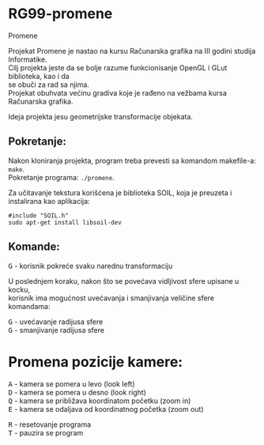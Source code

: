 # RG99-promene
Promene

Projekat Promene je nastao na kursu Računarska grafika na III godini studija Informatike. <br />
Cilj projekta jeste da se bolje razume funkcionisanje OpenGL i GLut biblioteka, kao i da <br />
se obuči za rad sa njima. <br />
Projekat obuhvata većinu gradiva koje je rađeno na vežbama kursa Računarska grafika. <br />

Ideja projekta jesu geometrijske transformacije objekata.<br />



## Pokretanje:

Nakon kloniranja projekta, program treba prevesti sa komandom makefile-a: `make`. <br />
Pokretanje programa: `./promene`. <br />

Za učitavanje tekstura korišćena je biblioteka SOIL, koja je preuzeta i instalirana kao aplikacija: <br />
```
#include "SOIL.h" 
sudo apt-get install libsoil-dev
```

## Komande:

 <kbd>G</kbd> - korisnik pokreće svaku narednu transformaciju <br />
 
 
 
 U poslednjem koraku, nakon što se povećava vidljivost sfere upisane u kocku, <br />
 korisnik ima mogućnost uvećavanja i smanjivanja veličine sfere komandama: <br />

 <kbd>G</kbd> - uvećavanje radijusa sfere <br />
 <kbd>G</kbd> - smanjivanje radijusa sfere <br />
 
# Promena pozicije kamere:
 
 <kbd>A</kbd> - kamera se pomera u levo (look left) <br />
 <kbd>D</kbd> - kamera se pomera u desno (look right) <br />
 <kbd>Q</kbd> - kamera se približava koordinatom početku (zoom in) <br />
 <kbd>E</kbd> - kamera se odaljava od koordinatnog početka (zoom out) <br />
 
 <kbd>R</kbd> - resetovanje programa <br />
 <kbd>T</kbd> - pauzira se program <br />
 
 
